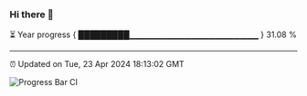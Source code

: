 ### Hi there 👋

⏳ Year progress { █████████▁▁▁▁▁▁▁▁▁▁▁▁▁▁▁▁▁▁▁▁▁ } 31.08 %

---

⏰ Updated on Tue, 23 Apr 2024 18:13:02 GMT

![Progress Bar CI](https://github.com/liununu/liununu/workflows/Progress%20Bar%20CI/badge.svg)
